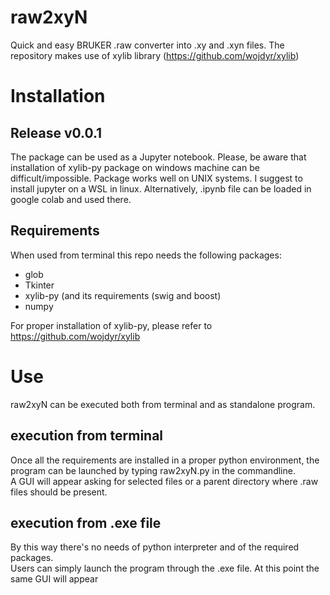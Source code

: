 # raw2xyN
Quick and easy BRUKER .raw converter into .xy and .xyn files.
The repository makes use of xylib library (https://github.com/wojdyr/xylib)

# Installation
## Release v0.0.1 
The package can be used as a Jupyter notebook.
Please, be aware that installation of xylib-py package on windows machine can be difficult/impossible. 
Package works well on UNIX systems. I suggest to install jupyter on a WSL in linux.
Alternatively, .ipynb file can be loaded in google colab and used there.

## Requirements
When used from terminal this repo needs the following packages:
 - glob
 - Tkinter
 - xylib-py (and its requirements (swig and boost)
 - numpy

For proper installation of xylib-py, please refer to https://github.com/wojdyr/xylib

# Use
raw2xyN can be executed both from terminal and as standalone program.

## execution from terminal
Once all the requirements are installed in a proper python environment, the program can be launched by typing raw2xyN.py in the commandline.  
A GUI will appear asking for selected files or a parent directory where .raw files should be present. 

## execution from .exe file
By this way there's no needs of python interpreter and of the required packages.  
Users can simply launch the program through the .exe file. At this point the same GUI will appear
